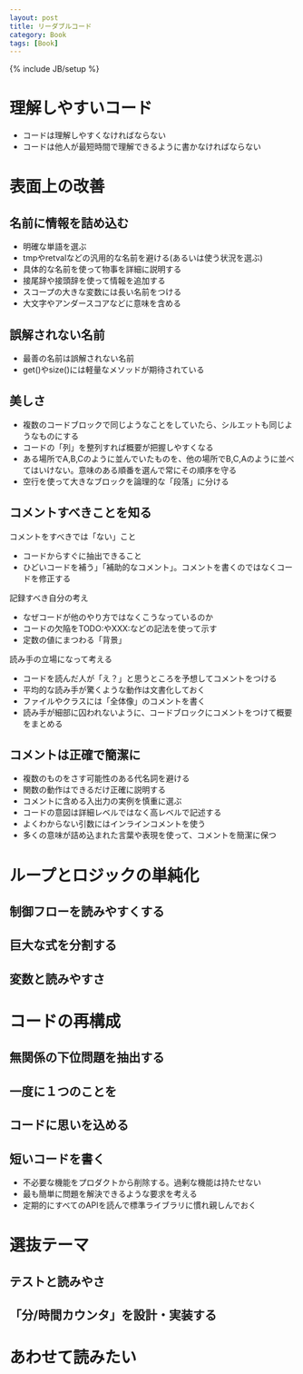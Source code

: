 ```yaml
---
layout: post
title: リーダブルコード
category: Book
tags: [Book]
---
```

{% include JB/setup %}

# 理解しやすいコード
* コードは理解しやすくなければならない
* コードは他人が最短時間で理解できるように書かなければならない

# 表面上の改善

## 名前に情報を詰め込む
* 明確な単語を選ぶ
* tmpやretvalなどの汎用的な名前を避ける(あるいは使う状況を選ぶ)
* 具体的な名前を使って物事を詳細に説明する
* 接尾辞や接頭辞を使って情報を追加する
* スコープの大きな変数には長い名前をつける
* 大文字やアンダースコアなどに意味を含める

## 誤解されない名前
* 最善の名前は誤解されない名前
* get()やsize()には軽量なメソッドが期待されている

## 美しさ
* 複数のコードブロックで同じようなことをしていたら、シルエットも同じようなものにする
* コードの「列」を整列すれば概要が把握しやすくなる
* ある場所でA,B,Cのように並んでいたものを、他の場所でB,C,Aのように並べてはいけない。意味のある順番を選んで常にその順序を守る
* 空行を使って大きなブロックを論理的な「段落」に分ける

## コメントすべきことを知る
コメントをすべきでは「ない」こと

* コードからすぐに抽出できること
* ひどいコードを補う」「補助的なコメント」。コメントを書くのではなくコードを修正する

記録すべき自分の考え  

* なぜコードが他のやり方ではなくこうなっているのか
* コードの欠陥をTODO:やXXX:などの記法を使って示す
* 定数の値にまつわる「背景」

読み手の立場になって考える

* コードを読んだ人が「え？」と思うところを予想してコメントをつける
* 平均的な読み手が驚くような動作は文書化しておく
* ファイルやクラスには「全体像」のコメントを書く
* 読み手が細部に囚われないように、コードブロックにコメントをつけて概要をまとめる

## コメントは正確で簡潔に
* 複数のものをさす可能性のある代名詞を避ける
* 関数の動作はできるだけ正確に説明する
* コメントに含める入出力の実例を慎重に選ぶ
* コードの意図は詳細レベルではなく高レベルで記述する
* よくわからない引数にはインラインコメントを使う
* 多くの意味が詰め込まれた言葉や表現を使って、コメントを簡潔に保つ

# ループとロジックの単純化

## 制御フローを読みやすくする

## 巨大な式を分割する

## 変数と読みやすさ

# コードの再構成

## 無関係の下位問題を抽出する

## 一度に１つのことを

## コードに思いを込める

## 短いコードを書く
* 不必要な機能をプロダクトから削除する。過剰な機能は持たせない
* 最も簡単に問題を解決できるような要求を考える
* 定期的にすべてのAPIを読んで標準ライブラリに慣れ親しんでおく

# 選抜テーマ
## テストと読みやさ

## 「分/時間カウンタ」を設計・実装する

# あわせて読みたい
